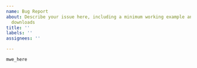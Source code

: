 ```yaml
---
name: Bug Report
about: Describe your issue here, including a minimum working example and all file
  downloads
title: ''
labels: ''
assignees: ''

---
```


```julia
mwe_here
```
